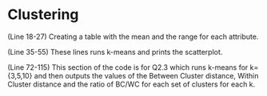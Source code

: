 # Clustering

(Line 18-27)
Creating a table with the mean and the range for each attribute.

(Line 35-55)
These lines runs k-means and prints the scatterplot. 

(Line 72-115)
This section of the code is for Q2.3 which runs k-means for k={3,5,10} and then outputs the values
of the Between Cluster distance, Within Cluster distance and the ratio of BC/WC for each set
of clusters for each k.
